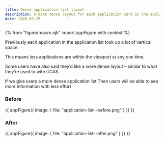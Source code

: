 ```yaml
---
title: Dense application list layout
description: A more dense layout for each application card in the application list.
date: 2020-09-25
---
```


{% from "figure/macro.njk" import appFigure with context %}

Previously each application in the application list took up a lot of vertical space.

This means less applications are within the viewport at any one time.

Some users have also said they’d like a more dense layout – similar to what they’re used to with UCAS.

If we give users a more dense application list
Then users will be able to see more information with less effort

### Before

{{ appFigure({
  image: {
    file: "application-list--before.png"
  }
}) }}

### After

{{ appFigure({
  image: {
    file: "application-list--after.png"
  }
}) }}
